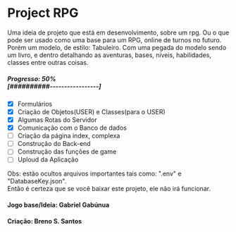 # <strong>Project RPG</strong>
Uma ideia de projeto que está em desenvolvimento, sobre um rpg. Ou o que pode ser usado como uma base para um RPG, online de turnos no futuro.
<br>
Porém um modelo, de estilo: Tabuleiro. Com uma pegada do modelo sendo um livro, e dentro detalhando as aventuras, bases, níveis, habilidades, classes entre outras coisas.
<br>
 
##### <strong>Progresso: 50%</strong><br>[##########-----------------]

- [x] Formulários
- [x] Criação de Objetos(USER) e Classes(para o USER)
- [x] Algumas Rotas do Servidor
- [x] Comunicação com o Banco de dados
- [ ] Criação da página index, complexa
- [ ] Construção do Back-end
- [ ] Construção das funções de game
- [ ] Uploud da Aplicação

Obs: estão ocultos arquivos importantes tais como: ".env" e "DatabaseKey.json". <br>Então é certeza que se você baixar este projeto, ele não irá funcionar.

#### Jogo base/Ideia: Gabriel Gabúnua
#### Criação: Breno S. Santos
